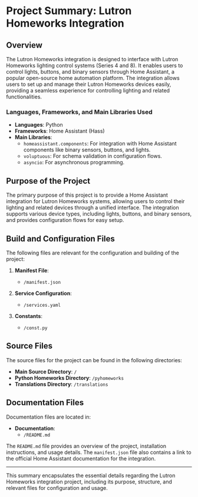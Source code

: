 # Project Summary: Lutron Homeworks Integration

## Overview
The Lutron Homeworks integration is designed to interface with Lutron Homeworks lighting control systems (Series 4 and 8). It enables users to control lights, buttons, and binary sensors through Home Assistant, a popular open-source home automation platform. The integration allows users to set up and manage their Lutron Homeworks devices easily, providing a seamless experience for controlling lighting and related functionalities.

### Languages, Frameworks, and Main Libraries Used
- **Languages**: Python
- **Frameworks**: Home Assistant (Hass)
- **Main Libraries**:
  - `homeassistant.components`: For integration with Home Assistant components like binary sensors, buttons, and lights.
  - `voluptuous`: For schema validation in configuration flows.
  - `asyncio`: For asynchronous programming.

## Purpose of the Project
The primary purpose of this project is to provide a Home Assistant integration for Lutron Homeworks systems, allowing users to control their lighting and related devices through a unified interface. The integration supports various device types, including lights, buttons, and binary sensors, and provides configuration flows for easy setup.

## Build and Configuration Files
The following files are relevant for the configuration and building of the project:

1. **Manifest File**: 
   - `/manifest.json`

2. **Service Configuration**: 
   - `/services.yaml`

3. **Constants**: 
   - `/const.py`

## Source Files
The source files for the project can be found in the following directories:
- **Main Source Directory**: `/`
- **Python Homeworks Directory**: `/pyhomeworks`
- **Translations Directory**: `/translations`

## Documentation Files
Documentation files are located in:
- **Documentation**: 
  - `/README.md`
  
The `README.md` file provides an overview of the project, installation instructions, and usage details. The `manifest.json` file also contains a link to the official Home Assistant documentation for the integration.

---

This summary encapsulates the essential details regarding the Lutron Homeworks integration project, including its purpose, structure, and relevant files for configuration and usage.